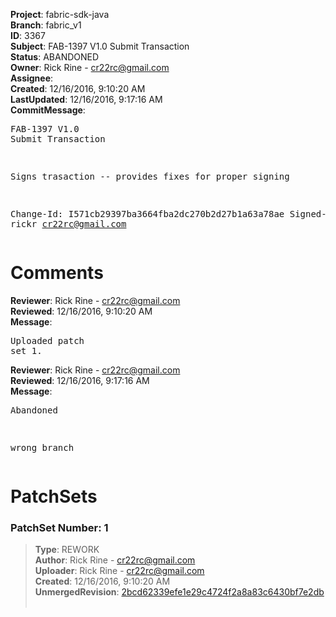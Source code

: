 <strong>Project</strong>: fabric-sdk-java<br><strong>Branch</strong>: fabric_v1<br><strong>ID</strong>: 3367<br><strong>Subject</strong>: FAB-1397 V1.0 Submit Transaction<br><strong>Status</strong>: ABANDONED<br><strong>Owner</strong>: Rick Rine - cr22rc@gmail.com<br><strong>Assignee</strong>:<br><strong>Created</strong>: 12/16/2016, 9:10:20 AM<br><strong>LastUpdated</strong>: 12/16/2016, 9:17:16 AM<br><strong>CommitMessage</strong>:<br><pre>FAB-1397 V1.0 Submit Transaction

Signs trasaction -- provides fixes for proper signing

Change-Id: I571cb29397ba3664fba2dc270b2d27b1a63a78ae
Signed-off-by: rickr <cr22rc@gmail.com>
</pre><h1>Comments</h1><strong>Reviewer</strong>: Rick Rine - cr22rc@gmail.com<br><strong>Reviewed</strong>: 12/16/2016, 9:10:20 AM<br><strong>Message</strong>: <pre>Uploaded patch set 1.</pre><strong>Reviewer</strong>: Rick Rine - cr22rc@gmail.com<br><strong>Reviewed</strong>: 12/16/2016, 9:17:16 AM<br><strong>Message</strong>: <pre>Abandoned

wrong branch</pre><h1>PatchSets</h1><h3>PatchSet Number: 1</h3><blockquote><strong>Type</strong>: REWORK<br><strong>Author</strong>: Rick Rine - cr22rc@gmail.com<br><strong>Uploader</strong>: Rick Rine - cr22rc@gmail.com<br><strong>Created</strong>: 12/16/2016, 9:10:20 AM<br><strong>UnmergedRevision</strong>: [2bcd62339efe1e29c4724f2a8a83c6430bf7e2db](https://github.com/hyperledger-gerrit-archive/fabric-sdk-java/commit/2bcd62339efe1e29c4724f2a8a83c6430bf7e2db)<br><br></blockquote>